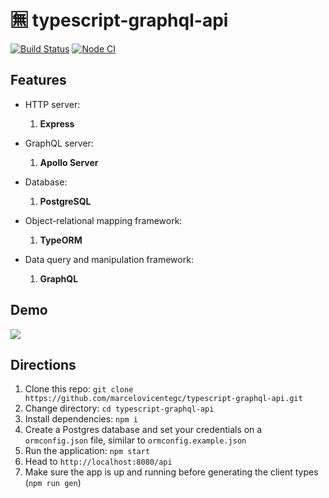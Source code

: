 # 🈚 typescript-graphql-api

[![Build Status](https://dev.azure.com/marcelovicentegc/public-pipes/_apis/build/status/marcelovicentegc.typescript-graphql-api?branchName=master)](https://dev.azure.com/marcelovicentegc/public-pipes/_build/latest?definitionId=4&branchName=master)
[![Node CI](https://github.com/marcelovicentegc/typescript-graphql-api/workflows/Node%20CI/badge.svg)](https://github.com/marcelovicentegc/typescript-graphql-api/workflows/Node%20CI/badge.svg)

## Features

- HTTP server:

  1. **Express**

- GraphQL server:

  1. **Apollo Server**

- Database:

  1. **PostgreSQL**

- Object-relational mapping framework:

  1. **TypeORM**

- Data query and manipulation framework:

  1. **GraphQL**

## Demo

<img src="./assets/typescript-graphql-api.gif" />

## Directions

1. Clone this repo: `git clone https://github.com/marcelovicentegc/typescript-graphql-api.git`
2. Change directory: `cd typescript-graphql-api`
3. Install dependencies: `npm i`
4. Create a Postgres database and set your credentials on a `ormconfig.json` file, similar to `ormconfig.example.json`
5. Run the application: `npm start`
6. Head to `http://localhost:8080/api`
7. Make sure the app is up and running before generating the client types (`npm run gen`)
